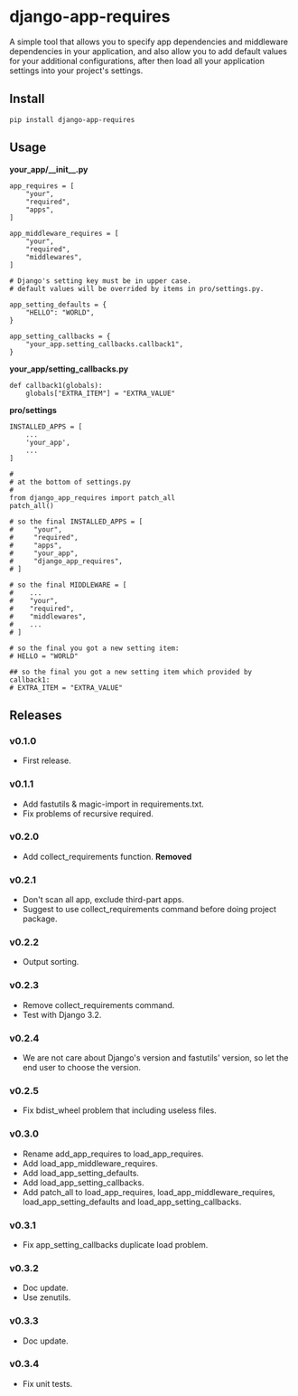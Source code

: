 # django-app-requires

A simple tool that allows you to specify app dependencies and middleware dependencies in your application, and also allow you to add default values for your additional configurations, after then load all your application settings into your project's settings.


## Install

```
pip install django-app-requires
```

## Usage

**your_app/\_\_init\_\_.py**

```
app_requires = [
    "your",
    "required",
    "apps",
]

app_middleware_requires = [
    "your",
    "required",
    "middlewares",
]

# Django's setting key must be in upper case.
# default values will be overrided by items in pro/settings.py.

app_setting_defaults = {
    "HELLO": "WORLD",
}

app_setting_callbacks = {
    "your_app.setting_callbacks.callback1",
}
```

**your_app/setting_callbacks.py**

```
def callback1(globals):
    globals["EXTRA_ITEM"] = "EXTRA_VALUE"
```

**pro/settings**

```
INSTALLED_APPS = [
    ...
    'your_app',
    ...
]

#
# at the bottom of settings.py
#
from django_app_requires import patch_all
patch_all()

# so the final INSTALLED_APPS = [
#     "your",
#     "required",
#     "apps",
#     "your_app",
#     "django_app_requires",
# ]

# so the final MIDDLEWARE = [
#    ...
#    "your",
#    "required",
#    "middlewares",
#    ...
# ]

# so the final you got a new setting item:
# HELLO = "WORLD"

## so the final you got a new setting item which provided by callback1:
# EXTRA_ITEM = "EXTRA_VALUE"
```


## Releases

### v0.1.0

- First release.

### v0.1.1

- Add fastutils & magic-import in requirements.txt.
- Fix problems of recursive required.

### v0.2.0

- Add collect_requirements function. **Removed**

### v0.2.1

- Don't scan all app, exclude third-part apps.
- Suggest to use collect_requirements command before doing project package.

### v0.2.2

- Output sorting.

### v0.2.3

- Remove collect_requirements command.
- Test with Django 3.2.

### v0.2.4

- We are not care about Django's version and fastutils' version, so let the end user to choose the version.

### v0.2.5

- Fix bdist_wheel problem that including useless files.


### v0.3.0

- Rename add_app_requires to load_app_requires.
- Add load_app_middleware_requires.
- Add load_app_setting_defaults.
- Add load_app_setting_callbacks.
- Add patch_all to load_app_requires, load_app_middleware_requires, load_app_setting_defaults and load_app_setting_callbacks.

### v0.3.1

- Fix app_setting_callbacks duplicate load problem.

### v0.3.2

- Doc update.
- Use zenutils.

### v0.3.3

- Doc update.

### v0.3.4

- Fix unit tests.
